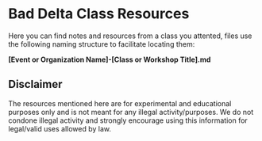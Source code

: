 # Bad Delta Class Resources
Here you can find notes and resources from a class you attented, files use the following naming structure to facilitate locating them:

**[Event or Organization Name]-[Class or Workshop Title].md**

## Disclaimer
The resources mentioned here are for experimental and educational purposes only and is not meant for any illegal activity/purposes. 
We do not condone illegal activity and strongly encourage using this information for legal/valid uses allowed by law.
